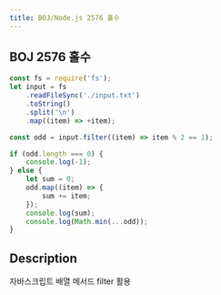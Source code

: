 ```yaml
---
title: BOJ/Node.js 2576 홀수
---
```


## BOJ 2576 홀수

```javascript
const fs = require('fs');
let input = fs
    .readFileSync('./input.txt')
    .toString()
    .split('\n')
    .map((item) => +item);

const odd = input.filter((item) => item % 2 == 1);

if (odd.length === 0) {
    console.log(-1);
} else {
    let sum = 0;
    odd.map((item) => {
        sum += item;
    });
    console.log(sum);
    console.log(Math.min(...odd));
}
```

## Description

자바스크립트 배열 메서드 filter 활용

